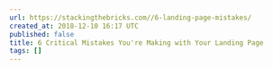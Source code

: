 ```yaml
---
url: https://stackingthebricks.com//6-landing-page-mistakes/
created_at: 2018-12-10 16:17 UTC
published: false
title: 6 Critical Mistakes You're Making with Your Landing Page
tags: []
---
```



